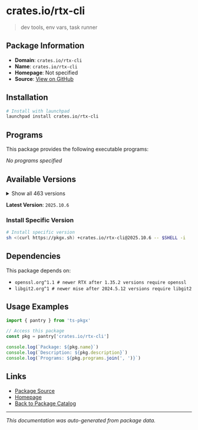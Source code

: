 # crates.io/rtx-cli

> dev tools, env vars, task runner

## Package Information

- **Domain**: `crates.io/rtx-cli`
- **Name**: `crates.io/rtx-cli`
- **Homepage**: Not specified
- **Source**: [View on GitHub](https://github.com/pkgxdev/pantry/tree/main/projects/crates.io/rtx-cli/package.yml)

## Installation

```bash
# Install with launchpad
launchpad install crates.io/rtx-cli
```

## Programs

This package provides the following executable programs:

*No programs specified*

## Available Versions

<details>
<summary>Show all 463 versions</summary>

- `2025.10.6`, `2025.10.5`, `2025.10.4`, `2025.10.3`, `2025.10.2`
- `2025.10.1`, `2025.10.0`, `2025.9.25`, `2025.9.24`, `2025.9.23`
- `2025.9.22`, `2025.9.21`, `2025.9.20`, `2025.9.19`, `2025.9.18`
- `2025.9.17`, `2025.9.16`, `2025.9.15`, `2025.9.14`, `2025.9.13`
- `2025.9.12`, `2025.9.10`, `2025.9.9`, `2025.9.8`, `2025.9.7`
- `2025.9.6`, `2025.9.5`, `2025.9.4`, `2025.9.2`, `2025.9.1`
- `2025.9.0`, `2025.8.21`, `2025.8.20`, `2025.8.18`, `2025.8.17`
- `2025.8.16`, `2025.8.14`, `2025.8.13`, `2025.8.12`, `2025.8.11`
- `2025.8.10`, `2025.8.9`, `2025.8.8`, `2025.8.7`, `2025.8.6`
- `2025.8.5`, `2025.8.4`, `2025.8.3`, `2025.8.2`, `2025.8.1`
- `2025.8.0`, `2025.7.32`, `2025.7.31`, `2025.7.30`, `2025.7.29`
- `2025.7.28`, `2025.7.27`, `2025.7.26`, `2025.7.25`, `2025.7.24`
- `2025.7.21`, `2025.7.20`, `2025.7.19`, `2025.7.18`, `2025.7.17`
- `2025.7.16`, `2025.7.15`, `2025.7.14`, `2025.7.13`, `2025.7.12`
- `2025.7.11`, `2025.7.10`, `2025.7.9`, `2025.7.8`, `2025.7.7`
- `2025.7.4`, `2025.7.3`, `2025.7.2`, `2025.7.1`, `2025.7.0`
- `2025.6.8`, `2025.6.7`, `2025.6.6`, `2025.6.5`, `2025.6.4`
- `2025.6.3`, `2025.6.2`, `2025.6.1`, `2025.6.0`, `2025.5.17`
- `2025.5.16`, `2025.5.15`, `2025.5.14`, `2025.5.13`, `2025.5.12`
- `2025.5.11`, `2025.5.10`, `2025.5.9`, `2025.5.8`, `2025.5.6`
- `2025.5.5`, `2025.5.4`, `2025.5.3`, `2025.5.2`, `2025.5.1`
- `2025.5.0`, `2025.4.12`, `2025.4.11`, `2025.4.10`, `2025.4.9`
- `2025.4.8`, `2025.4.7`, `2025.4.6`, `2025.4.5`, `2025.4.4`
- `2025.4.3`, `2025.4.2`, `2025.4.1`, `2025.4.0`, `2025.3.11`
- `2025.3.10`, `2025.3.7`, `2025.3.6`, `2025.3.3`, `2025.3.2`
- `2025.3.1`, `2025.3.0`, `2025.2.9`, `2025.2.8`, `2025.2.7`
- `2025.2.6`, `2025.2.5`, `2025.2.4`, `2025.2.3`, `2025.2.2`
- `2025.2.1`, `2025.2.0`, `2025.1.17`, `2025.1.16`, `2025.1.15`
- `2025.1.14`, `2025.1.13`, `2025.1.9`, `2025.1.8`, `2025.1.7`
- `2025.1.6`, `2025.1.5`, `2025.1.4`, `2025.1.3`, `2025.1.2`
- `2025.1.1`, `2025.1.0`, `2024.12.24`, `2024.12.23`, `2024.12.22`
- `2024.12.21`, `2024.12.20`, `2024.12.19`, `2024.12.18`, `2024.12.17`
- `2024.12.16`, `2024.12.15`, `2024.12.14`, `2024.12.13`, `2024.12.12`
- `2024.12.11`, `2024.12.10`, `2024.12.9`, `2024.12.8`, `2024.12.7`
- `2024.12.6`, `2024.12.5`, `2024.12.4`, `2024.12.3`, `2024.12.2`
- `2024.12.1`, `2024.12.0`, `2024.11.37`, `2024.11.36`, `2024.11.35`
- `2024.11.34`, `2024.11.33`, `2024.11.32`, `2024.11.31`, `2024.11.30`
- `2024.11.29`, `2024.11.28`, `2024.11.27`, `2024.11.26`, `2024.11.25`
- `2024.11.24`, `2024.11.23`, `2024.11.22`, `2024.11.21`, `2024.11.20`
- `2024.11.19`, `2024.11.18`, `2024.11.17`, `2024.11.16`, `2024.11.15`
- `2024.11.14`, `2024.11.13`, `2024.11.12`, `2024.11.11`, `2024.11.10`
- `2024.11.9`, `2024.11.8`, `2024.11.7`, `2024.11.6`, `2024.11.5`
- `2024.11.4`, `2024.11.3`, `2024.11.2`, `2024.11.1`, `2024.11.0`
- `2024.10.13`, `2024.10.12`, `2024.10.11`, `2024.10.10`, `2024.10.9`
- `2024.10.8`, `2024.10.7`, `2024.10.5`, `2024.10.4`, `2024.10.3`
- `2024.10.2`, `2024.10.1`, `2024.10.0`, `2024.9.13`, `2024.9.12`
- `2024.9.11`, `2024.9.10`, `2024.9.9`, `2024.9.8`, `2024.9.7`
- `2024.9.6`, `2024.9.5`, `2024.9.4`, `2024.9.3`, `2024.9.2`
- `2024.9.1`, `2024.9.0`, `2024.8.15`, `2024.8.14`, `2024.8.13`
- `2024.8.12`, `2024.8.11`, `2024.8.10`, `2024.8.9`, `2024.8.8`
- `2024.8.7`, `2024.8.6`, `2024.8.5`, `2024.8.4`, `2024.8.3`
- `2024.8.2`, `2024.8.1`, `2024.8.0`, `2024.7.5`, `2024.7.4`
- `2024.7.3`, `2024.7.2`, `2024.7.1`, `2024.7.0`, `2024.6.6`
- `2024.6.5`, `2024.6.4`, `2024.6.3`, `2024.6.2`, `2024.6.1`
- `2024.6.0`, `2024.5.28`, `2024.5.27`, `2024.5.26`, `2024.5.25`
- `2024.5.24`, `2024.5.23`, `2024.5.22`, `2024.5.21`, `2024.5.20`
- `2024.5.19`, `2024.5.18`, `2024.5.17`, `2024.5.16`, `2024.5.15`
- `2024.5.14`, `2024.5.13`, `2024.5.12`, `2024.5.11`, `2024.5.10`
- `2024.5.9`, `2024.5.8`, `2024.5.7`, `2024.5.6`, `2024.5.5`
- `2024.5.4`, `2024.5.3`, `2024.5.2`, `2024.5.1`, `2024.5.0`
- `2024.4.12`, `2024.4.11`, `2024.4.10`, `2024.4.9`, `2024.4.8`
- `2024.4.7`, `2024.4.6`, `2024.4.5`, `2024.4.4`, `2024.4.3`
- `2024.4.2`, `2024.4.1`, `2024.4.0`, `2024.3.11`, `2024.3.10`
- `2024.3.9`, `2024.3.8`, `2024.3.7`, `2024.3.6`, `2024.3.2`
- `2024.3.1`, `2024.2.19`, `2024.2.18`, `2024.2.17`, `2024.2.16`
- `2024.2.15`, `2024.2.14`, `2024.2.13`, `2024.2.12`, `2024.2.11`
- `2024.2.10`, `2024.2.9`, `2024.2.8`, `2024.2.7`, `2024.2.6`
- `2024.2.5`, `2024.2.4`, `2024.2.3`, `2024.2.2`, `2024.2.1`
- `2024.2.0`, `2024.1.35`, `2024.1.34`, `2024.1.33`, `2024.1.32`
- `2024.1.30`, `2024.1.28`, `2024.1.27`, `2024.1.26`, `2024.1.25`
- `2024.1.24`, `2024.1.23`, `2024.1.22`, `2024.1.21`, `2024.1.20`
- `2024.1.19`, `2024.1.18`, `2024.1.16`, `2024.1.15`, `2024.1.14`
- `2024.1.13`, `2024.1.12`, `2024.1.11`, `2024.1.10`, `2024.1.9`
- `2024.1.7`, `2024.1.6`, `2024.1.5`, `2024.1.4`, `2024.1.3`
- `2024.1.2`, `2024.1.0`, `2024.0.0`, `2023.12.40`, `2023.12.39`
- `2023.12.38`, `2023.12.37`, `2023.12.36`, `2023.12.35`, `2023.12.34`
- `2023.12.33`, `2023.12.32`, `2023.12.31`, `2023.12.30`, `2023.12.29`
- `2023.12.28`, `2023.12.27`, `2023.12.26`, `2023.12.25`, `2023.12.24`
- `2023.12.23`, `2023.12.22`, `2023.12.21`, `2023.12.20`, `2023.12.19`
- `2023.12.18`, `2023.12.17`, `2023.12.9`, `2023.12.8`, `2023.12.7`
- `2023.12.6`, `2023.12.5`, `2023.12.3`, `2023.12.2`, `2023.12.1`
- `2023.12.0`, `2023.11.9`, `2023.11.8`, `2023.11.7`, `2023.11.5`
- `2023.11.4`, `2023.11.3`, `2023.11.2`, `2023.11.1`, `2023.11.0`
- `2023.10.2`, `2023.10.1`, `2023.10.0`, `2023.9.2`, `2023.9.1`
- `2023.9.0`, `2023.8.10`, `2023.8.9`, `2023.8.7`, `2023.8.6`
- `2023.8.4`, `2023.8.3`, `2023.8.2`, `2023.8.1`, `2023.8.0`
- `1.35.8`, `1.35.7`, `1.35.6`, `1.35.2`, `1.35.1`
- `1.35.0`, `1.34.2`, `1.34.1`, `1.34.0`, `1.33.0`
- `1.32.5`, `1.32.4`, `1.32.3`, `1.32.2`, `1.32.1`
- `1.32.0`, `1.31.0`, `1.30.6`, `1.30.5`, `1.30.4`
- `1.30.3`, `1.30.1`, `1.30.0`, `1.29.7`, `1.29.6`
- `1.29.5`, `1.29.4`, `1.29.3`, `1.29.2`, `1.29.1`
- `1.29.0`, `1.28.6`, `1.28.5`

</details>

**Latest Version**: `2025.10.6`

### Install Specific Version

```bash
# Install specific version
sh <(curl https://pkgx.sh) +crates.io/rtx-cli@2025.10.6 -- $SHELL -i
```

## Dependencies

This package depends on:

- `openssl.org^1.1 # newer RTX after 1.35.2 versions require openssl`
- `libgit2.org^1 # newer mise after 2024.5.12 versions require libgit2`

## Usage Examples

```typescript
import { pantry } from 'ts-pkgx'

// Access this package
const pkg = pantry['crates.io/rtx-cli']

console.log(`Package: ${pkg.name}`)
console.log(`Description: ${pkg.description}`)
console.log(`Programs: ${pkg.programs.join(', ')}`)
```

## Links

- [Package Source](https://github.com/pkgxdev/pantry/tree/main/projects/crates.io/rtx-cli/package.yml)
- [Homepage](#)
- [Back to Package Catalog](../../../package-catalog.md)

---

*This documentation was auto-generated from package data.*
